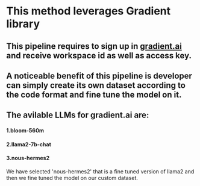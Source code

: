 # This method leverages Gradient library 

## This pipeline requires to sign up in [gradient.ai](https://gradient.ai/) and receive workspace id as well as access key. 
## A noticeable benefit of this pipeline is developer can simply create its own dataset according to the code format and fine tune the model on it. 
## The avilable LLMs for gradient.ai are: 

#### 1.bloom-560m
#### 2.llama2-7b-chat
#### 3.nous-hermes2

We have selected 'nous-hermes2' that is a fine tuned version of llama2 and then we fine tuned the model on our custom dataset.
